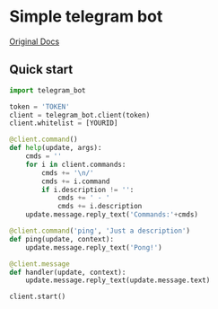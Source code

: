 # Simple telegram bot
[Original Docs](https://github.com/python-telegram-bot/python-telegram-bot/wiki/)
## Quick start
```python
import telegram_bot

token = 'TOKEN'
client = telegram_bot.client(token)
client.whitelist = [YOURID]

@client.command()
def help(update, args):
    cmds = ''
    for i in client.commands:
        cmds += '\n/'
        cmds += i.command
        if i.description != '':
            cmds += ' - '
            cmds += i.description
    update.message.reply_text('Commands:'+cmds)

@client.command('ping', 'Just a description')
def ping(update, context):
    update.message.reply_text('Pong!')

@client.message
def handler(update, context):
    update.message.reply_text(update.message.text)

client.start()
```
